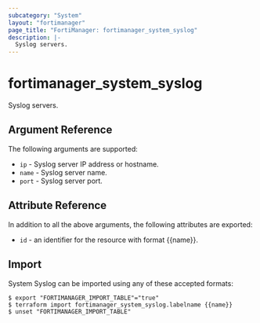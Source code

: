 ```yaml
---
subcategory: "System"
layout: "fortimanager"
page_title: "FortiManager: fortimanager_system_syslog"
description: |-
  Syslog servers.
---
```


# fortimanager_system_syslog
Syslog servers.

## Argument Reference


The following arguments are supported:


* `ip` - Syslog server IP address or hostname.
* `name` - Syslog server name.
* `port` - Syslog server port.


## Attribute Reference

In addition to all the above arguments, the following attributes are exported:
* `id` - an identifier for the resource with format {{name}}.

## Import

System Syslog can be imported using any of these accepted formats:
```
$ export "FORTIMANAGER_IMPORT_TABLE"="true"
$ terraform import fortimanager_system_syslog.labelname {{name}}
$ unset "FORTIMANAGER_IMPORT_TABLE"
```


